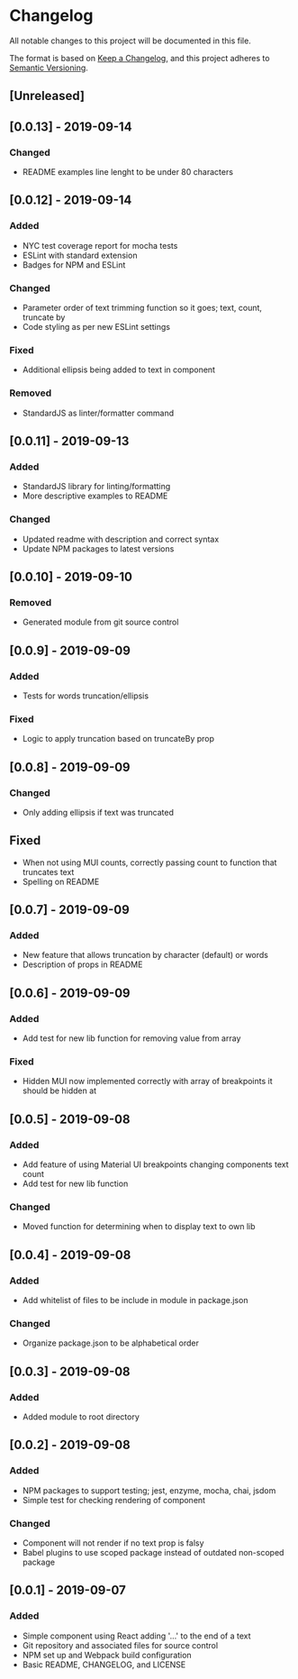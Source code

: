 # Changelog
All notable changes to this project will be documented in this file.

The format is based on [Keep a Changelog](https://keepachangelog.com/en/1.0.0/),
and this project adheres to [Semantic Versioning](https://semver.org/spec/v2.0.0.html).

## [Unreleased]

## [0.0.13] - 2019-09-14
### Changed
- README examples line lenght to be under 80 characters

## [0.0.12] - 2019-09-14
### Added
- NYC test coverage report for mocha tests
- ESLint with standard extension
- Badges for NPM and ESLint

### Changed
- Parameter order of text trimming function so it goes; text, count, truncate by
- Code styling as per new ESLint settings

### Fixed
- Additional ellipsis being added to text in component

### Removed
- StandardJS as linter/formatter command

## [0.0.11] - 2019-09-13
### Added
- StandardJS library for linting/formatting
- More descriptive examples to README

### Changed
- Updated readme with description and correct syntax
- Update NPM packages to latest versions

## [0.0.10] - 2019-09-10
### Removed
- Generated module from git source control

## [0.0.9] - 2019-09-09
### Added
- Tests for words truncation/ellipsis

### Fixed
- Logic to apply truncation based on truncateBy prop

## [0.0.8] - 2019-09-09
### Changed
- Only adding ellipsis if text was truncated

## Fixed
- When not using MUI counts, correctly passing count to function that truncates text
- Spelling on README

## [0.0.7] - 2019-09-09
### Added
- New feature that allows truncation by character (default) or words
- Description of props in README

## [0.0.6] - 2019-09-09
### Added
- Add test for new lib function for removing value from array

### Fixed
- Hidden MUI now implemented correctly with array of breakpoints it should be hidden at

## [0.0.5] - 2019-09-08
### Added
- Add feature of using Material UI breakpoints changing components text count
- Add test for new lib function

### Changed
- Moved function for determining when to display text to own lib

## [0.0.4] - 2019-09-08
### Added
- Add whitelist of files to be include in module in package.json

### Changed
- Organize package.json to be alphabetical order

## [0.0.3] - 2019-09-08
### Added
- Added module to root directory

## [0.0.2] - 2019-09-08
### Added
- NPM packages to support testing; jest, enzyme, mocha, chai, jsdom
- Simple test for checking rendering of component

### Changed
- Component will not render if no text prop is falsy
- Babel plugins to use scoped package instead of outdated non-scoped package

## [0.0.1] - 2019-09-07
### Added
- Simple component using React adding '...' to the end of a text
- Git repository and associated files for source control
- NPM set up and Webpack build configuration
- Basic README, CHANGELOG, and LICENSE

